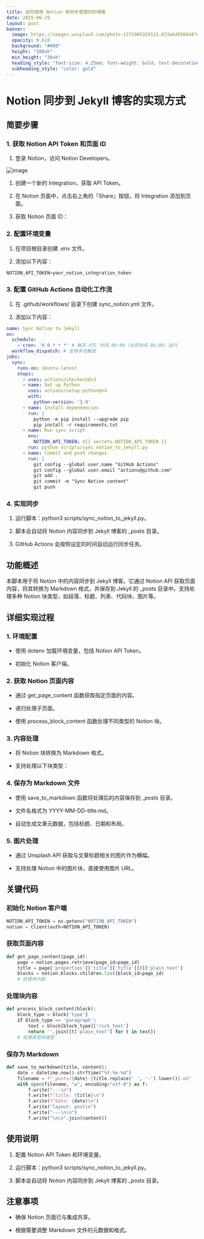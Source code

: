 ```yaml
---
title: 如何使用 Notion 来同步管理你的博客
date: 2025-06-29
layout: post
banner:
  image: https://images.unsplash.com/photo-1571905320121-833a64956844?crop=entropy&cs=tinysrgb&fit=max&fm=jpg&ixid=M3w2OTIwMzJ8MHwxfHJhbmRvbXx8fHx8fHx8fDE3NTExNzg2NTR8&ixlib=rb-4.1.0&q=80&w=1080
  opacity: 0.618
  background: "#000"
  height: "100vh"
  min_height: "38vh"
  heading_style: "font-size: 4.25em; font-weight: bold; text-decoration: underline"
  subheading_style: "color: gold"
---
```


# Notion 同步到 Jekyll 博客的实现方式

## 简要步骤

### 1. 获取 Notion API Token 和页面 ID

1. 登录 Notion，访问 Notion Developers。

![image](https://prod-files-secure.s3.us-west-2.amazonaws.com/a7a0cc5a-89b9-4cda-8686-1fba0ca52f40/d19c1afe-dea5-4312-9333-786b0ba83054/image.png?X-Amz-Algorithm=AWS4-HMAC-SHA256&X-Amz-Content-Sha256=UNSIGNED-PAYLOAD&X-Amz-Credential=ASIAZI2LB466S2ZN2X5N%2F20250629%2Fus-west-2%2Fs3%2Faws4_request&X-Amz-Date=20250629T063054Z&X-Amz-Expires=3600&X-Amz-Security-Token=IQoJb3JpZ2luX2VjEKb%2F%2F%2F%2F%2F%2F%2F%2F%2F%2FwEaCXVzLXdlc3QtMiJGMEQCIGchPNl5utY6sOl8Q%2BEaV02AzHYKoop%2F4UvI6JWsMSKzAiAnHgVsDcu7tMp8Ogg0nsWsiqz4%2FmFNvcH8Lc569BxNmiqIBAif%2F%2F%2F%2F%2F%2F%2F%2F%2F%2F8BEAAaDDYzNzQyMzE4MzgwNSIMtBdEMYGLuNz0jSf8KtwDQJrZ3Vr3WkjPcia4wkXgYLqiV3f5meCwPPtvjFVRRFLELNLXLyZTrQVIgrtwyN4IuHrL3%2BfOSWXJSlbKyufupRwbaA8A7cXNk0rXj31dKqj7uYpQQtnkn%2FMMmuMfyb%2Bt0NJDben0yyCuzSDQzYsCdj0Aw%2FGtJi6tWNyAjxSA8uMrhe%2BCqfpW4yoDA2pHWFfBoBD4anG%2BNvqy8HuSWtGT4%2F8y1Gm%2FYr5SAgTx2Xo5VlPY%2Bk2OGSBA5ba3yQ1OP69NaFCT5dw3EbYjszn1iMs2fTZbpEybg4AvNeyTuZ8znoqsKs0DMRBJSJJ5nIbYt0UmHLYa8XJ4OlV83ld3IoOEJWE%2BNbfNRG7QN96ycUQMHv2wUQNd%2B1SOCe6M1tzSLFmS5aFfm12YLIUHN3M4IGfz9ORZCmv9oyi%2Fh7PucNDtj7n%2FLyAbXOyq4x54OXgshRa0kb75BgMY3LH12HbU4KdHDFX2nOrAdCNUKb%2Fo1lVPEGF%2BUFN5TpEqSECZUWmmx0hRtOeW5NZttyxeASEefLBovv7ShfLAoQKYzQiGV%2B3v3LyiZjlJ8Rp7jNjXh4k7oZ9KMRQ2qJ%2F1bdGoK0i53lXPvviHSR53%2FPj45Jn5t%2F7q1J54dc%2FJE4wL0Aj%2FApowv7GDwwY6pgGFEBuHqvYQzlleYbwQSfoJySSw0kp7C3uw8cEi5%2FgvZCiv20eqtKF0UssFseqO55BPXlqRvbZAwSRbFr7xn9jD2z%2BYYTPLCNWviiMSjn%2F%2F3tMyLrRmPTUIKwQTcQR7c2sVbGjPJW6EIzLSoW56VZnPDb%2BNvc49WgIPeo1K%2B35PWciV9SdXOdIYyaRAWEutGS9T148EuvzRss%2FRYz1Wu2UM%2Bvci66W0&X-Amz-Signature=a39a28adf6ff9177e9a7895384e38a0b19d2069f5b1253393b3483d09ea12a8f&X-Amz-SignedHeaders=host&x-amz-checksum-mode=ENABLED&x-id=GetObject)

1. 创建一个新的 Integration，获取 API Token。

1. 在 Notion 页面中，点击右上角的「Share」按钮，将 Integration 添加到页面。

1. 获取 Notion 页面 ID：


### 2. 配置环境变量

1. 在项目根目录创建 .env 文件。

1. 添加以下内容：

```javascript
NOTION_API_TOKEN=your_notion_integration_token
```

### 3. 配置 GitHub Actions 自动化工作流

1. 在 .github/workflows/ 目录下创建 sync_notion.yml 文件。

1. 添加以下内容：

```yaml
name: Sync Notion to Jekyll
on:
  schedule:
    - cron: '0 0 * * *' # 每天 UTC 时间 00:00（北京时间 08:00）运行
  workflow_dispatch: # 支持手动触发
jobs:
  sync:
    runs-on: ubuntu-latest
    steps:
      - uses: actions/checkout@v3
      - name: Set up Python
        uses: actions/setup-python@v4
        with:
          python-version: '3.9'
      - name: Install dependencies
        run: |
          python -m pip install --upgrade pip
          pip install -r requirements.txt
      - name: Run sync script
        env:
          NOTION_API_TOKEN: ${{ secrets.NOTION_API_TOKEN }}
        run: python scripts/sync_notion_to_jekyll.py
      - name: Commit and push changes
        run: |
          git config --global user.name "GitHub Actions"
          git config --global user.email "actions@github.com"
          git add .
          git commit -m "Sync Notion content"
          git push
```

### 4. 实现同步

1. 运行脚本：python3 scripts/sync_notion_to_jekyll.py。

1. 脚本会自动将 Notion 内容同步到 Jekyll 博客的 _posts 目录。

1. GitHub Actions 会按照设定的时间自动运行同步任务。

## 功能概述

本脚本用于将 Notion 中的内容同步到 Jekyll 博客。它通过 Notion API 获取页面内容，将其转换为 Markdown 格式，并保存到 Jekyll 的 _posts 目录中。支持处理多种 Notion 块类型，如段落、标题、列表、代码块、图片等。

## 详细实现过程

### 1. 环境配置

- 使用 dotenv 加载环境变量，包括 Notion API Token。

- 初始化 Notion 客户端。

### 2. 获取 Notion 页面内容

- 通过 get_page_content 函数获取指定页面的内容。

- 递归处理子页面。

- 使用 process_block_content 函数处理不同类型的 Notion 块。

### 3. 内容处理

- 将 Notion 块转换为 Markdown 格式。

- 支持处理以下块类型：


### 4. 保存为 Markdown 文件

- 使用 save_to_markdown 函数将处理后的内容保存到 _posts 目录。

- 文件名格式为 YYYY-MM-DD-title.md。

- 自动生成文章元数据，包括标题、日期和布局。

### 5. 图片处理

- 通过 Unsplash API 获取与文章标题相关的图片作为横幅。

- 支持处理 Notion 中的图片块，直接使用图片 URL。

## 关键代码

### 初始化 Notion 客户端

```python
NOTION_API_TOKEN = os.getenv("NOTION_API_TOKEN")
notion = Client(auth=NOTION_API_TOKEN)
```

### 获取页面内容

```python
def get_page_content(page_id):
    page = notion.pages.retrieve(page_id=page_id)
    title = page['properties']['title']['title'][0]['plain_text']
    blocks = notion.blocks.children.list(block_id=page_id)
    # 处理块内容
```

### 处理块内容

```python
def process_block_content(block):
    block_type = block['type']
    if block_type == 'paragraph':
        text = block[block_type]['rich_text']
        return ''.join([t['plain_text'] for t in text])
    # 处理其他块类型
```

### 保存为 Markdown

```python
def save_to_markdown(title, content):
    date = datetime.now().strftime("%Y-%m-%d")
    filename = f"_posts/{date}-{title.replace(' ', '-').lower()}.md"
    with open(filename, "w", encoding="utf-8") as f:
        f.write("---\n")
        f.write(f"title: {title}\n")
        f.write(f"date: {date}\n")
        f.write("layout: post\n")
        f.write("---\n\n")
        f.write("\n\n".join(content))
```

## 使用说明

1. 配置 Notion API Token 和环境变量。

1. 运行脚本：python3 scripts/sync_notion_to_jekyll.py。

1. 脚本会自动将 Notion 内容同步到 Jekyll 博客的 _posts 目录。

## 注意事项

- 确保 Notion 页面已与集成共享。

- 根据需要调整 Markdown 文件的元数据和格式。